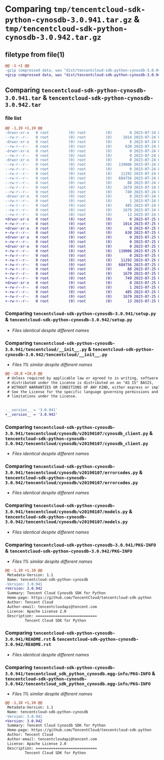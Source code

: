 # Comparing `tmp/tencentcloud-sdk-python-cynosdb-3.0.941.tar.gz` & `tmp/tencentcloud-sdk-python-cynosdb-3.0.942.tar.gz`

## filetype from file(1)

```diff
@@ -1 +1 @@
-gzip compressed data, was "dist/tencentcloud-sdk-python-cynosdb-3.0.941.tar", last modified: Mon Jul 24 00:35:04 2023, max compression
+gzip compressed data, was "dist/tencentcloud-sdk-python-cynosdb-3.0.942.tar", last modified: Tue Jul 25 04:15:57 2023, max compression
```

## Comparing `tencentcloud-sdk-python-cynosdb-3.0.941.tar` & `tencentcloud-sdk-python-cynosdb-3.0.942.tar`

### file list

```diff
@@ -1,19 +1,19 @@
-drwxr-xr-x   0 root         (0) root         (0)        0 2023-07-24 00:35:04.000000 tencentcloud-sdk-python-cynosdb-3.0.941/
--rw-r--r--   0 root         (0) root         (0)     1014 2023-07-24 00:35:04.000000 tencentcloud-sdk-python-cynosdb-3.0.941/setup.py
-drwxr-xr-x   0 root         (0) root         (0)        0 2023-07-24 00:35:04.000000 tencentcloud-sdk-python-cynosdb-3.0.941/tencentcloud/
--rw-r--r--   0 root         (0) root         (0)      630 2023-07-24 00:35:04.000000 tencentcloud-sdk-python-cynosdb-3.0.941/tencentcloud/__init__.py
-drwxr-xr-x   0 root         (0) root         (0)        0 2023-07-24 00:35:04.000000 tencentcloud-sdk-python-cynosdb-3.0.941/tencentcloud/cynosdb/
--rw-r--r--   0 root         (0) root         (0)        0 2023-07-24 00:35:04.000000 tencentcloud-sdk-python-cynosdb-3.0.941/tencentcloud/cynosdb/__init__.py
-drwxr-xr-x   0 root         (0) root         (0)        0 2023-07-24 00:35:04.000000 tencentcloud-sdk-python-cynosdb-3.0.941/tencentcloud/cynosdb/v20190107/
--rw-r--r--   0 root         (0) root         (0)   119006 2023-07-24 00:35:04.000000 tencentcloud-sdk-python-cynosdb-3.0.941/tencentcloud/cynosdb/v20190107/cynosdb_client.py
--rw-r--r--   0 root         (0) root         (0)        0 2023-07-24 00:35:04.000000 tencentcloud-sdk-python-cynosdb-3.0.941/tencentcloud/cynosdb/v20190107/__init__.py
--rw-r--r--   0 root         (0) root         (0)    11292 2023-07-24 00:35:04.000000 tencentcloud-sdk-python-cynosdb-3.0.941/tencentcloud/cynosdb/v20190107/errorcodes.py
--rw-r--r--   0 root         (0) root         (0)   684756 2023-07-24 00:35:04.000000 tencentcloud-sdk-python-cynosdb-3.0.941/tencentcloud/cynosdb/v20190107/models.py
--rw-r--r--   0 root         (0) root         (0)       88 2023-07-24 00:35:04.000000 tencentcloud-sdk-python-cynosdb-3.0.941/setup.cfg
--rw-r--r--   0 root         (0) root         (0)     1679 2023-07-24 00:35:04.000000 tencentcloud-sdk-python-cynosdb-3.0.941/PKG-INFO
--rw-r--r--   0 root         (0) root         (0)      749 2023-07-24 00:35:04.000000 tencentcloud-sdk-python-cynosdb-3.0.941/README.rst
-drwxr-xr-x   0 root         (0) root         (0)        0 2023-07-24 00:35:04.000000 tencentcloud-sdk-python-cynosdb-3.0.941/tencentcloud_sdk_python_cynosdb.egg-info/
--rw-r--r--   0 root         (0) root         (0)        1 2023-07-24 00:35:04.000000 tencentcloud-sdk-python-cynosdb-3.0.941/tencentcloud_sdk_python_cynosdb.egg-info/dependency_links.txt
--rw-r--r--   0 root         (0) root         (0)      485 2023-07-24 00:35:04.000000 tencentcloud-sdk-python-cynosdb-3.0.941/tencentcloud_sdk_python_cynosdb.egg-info/SOURCES.txt
--rw-r--r--   0 root         (0) root         (0)     1679 2023-07-24 00:35:04.000000 tencentcloud-sdk-python-cynosdb-3.0.941/tencentcloud_sdk_python_cynosdb.egg-info/PKG-INFO
--rw-r--r--   0 root         (0) root         (0)       13 2023-07-24 00:35:04.000000 tencentcloud-sdk-python-cynosdb-3.0.941/tencentcloud_sdk_python_cynosdb.egg-info/top_level.txt
+drwxr-xr-x   0 root         (0) root         (0)        0 2023-07-25 04:15:57.000000 tencentcloud-sdk-python-cynosdb-3.0.942/
+-rw-r--r--   0 root         (0) root         (0)     1014 2023-07-25 04:15:57.000000 tencentcloud-sdk-python-cynosdb-3.0.942/setup.py
+drwxr-xr-x   0 root         (0) root         (0)        0 2023-07-25 04:15:57.000000 tencentcloud-sdk-python-cynosdb-3.0.942/tencentcloud/
+-rw-r--r--   0 root         (0) root         (0)      630 2023-07-25 04:15:57.000000 tencentcloud-sdk-python-cynosdb-3.0.942/tencentcloud/__init__.py
+drwxr-xr-x   0 root         (0) root         (0)        0 2023-07-25 04:15:57.000000 tencentcloud-sdk-python-cynosdb-3.0.942/tencentcloud/cynosdb/
+-rw-r--r--   0 root         (0) root         (0)        0 2023-07-25 04:15:57.000000 tencentcloud-sdk-python-cynosdb-3.0.942/tencentcloud/cynosdb/__init__.py
+drwxr-xr-x   0 root         (0) root         (0)        0 2023-07-25 04:15:57.000000 tencentcloud-sdk-python-cynosdb-3.0.942/tencentcloud/cynosdb/v20190107/
+-rw-r--r--   0 root         (0) root         (0)   119006 2023-07-25 04:15:57.000000 tencentcloud-sdk-python-cynosdb-3.0.942/tencentcloud/cynosdb/v20190107/cynosdb_client.py
+-rw-r--r--   0 root         (0) root         (0)        0 2023-07-25 04:15:57.000000 tencentcloud-sdk-python-cynosdb-3.0.942/tencentcloud/cynosdb/v20190107/__init__.py
+-rw-r--r--   0 root         (0) root         (0)    11292 2023-07-25 04:15:57.000000 tencentcloud-sdk-python-cynosdb-3.0.942/tencentcloud/cynosdb/v20190107/errorcodes.py
+-rw-r--r--   0 root         (0) root         (0)   684756 2023-07-25 04:15:57.000000 tencentcloud-sdk-python-cynosdb-3.0.942/tencentcloud/cynosdb/v20190107/models.py
+-rw-r--r--   0 root         (0) root         (0)       88 2023-07-25 04:15:57.000000 tencentcloud-sdk-python-cynosdb-3.0.942/setup.cfg
+-rw-r--r--   0 root         (0) root         (0)     1679 2023-07-25 04:15:57.000000 tencentcloud-sdk-python-cynosdb-3.0.942/PKG-INFO
+-rw-r--r--   0 root         (0) root         (0)      749 2023-07-25 04:15:57.000000 tencentcloud-sdk-python-cynosdb-3.0.942/README.rst
+drwxr-xr-x   0 root         (0) root         (0)        0 2023-07-25 04:15:57.000000 tencentcloud-sdk-python-cynosdb-3.0.942/tencentcloud_sdk_python_cynosdb.egg-info/
+-rw-r--r--   0 root         (0) root         (0)        1 2023-07-25 04:15:57.000000 tencentcloud-sdk-python-cynosdb-3.0.942/tencentcloud_sdk_python_cynosdb.egg-info/dependency_links.txt
+-rw-r--r--   0 root         (0) root         (0)      485 2023-07-25 04:15:57.000000 tencentcloud-sdk-python-cynosdb-3.0.942/tencentcloud_sdk_python_cynosdb.egg-info/SOURCES.txt
+-rw-r--r--   0 root         (0) root         (0)     1679 2023-07-25 04:15:57.000000 tencentcloud-sdk-python-cynosdb-3.0.942/tencentcloud_sdk_python_cynosdb.egg-info/PKG-INFO
+-rw-r--r--   0 root         (0) root         (0)       13 2023-07-25 04:15:57.000000 tencentcloud-sdk-python-cynosdb-3.0.942/tencentcloud_sdk_python_cynosdb.egg-info/top_level.txt
```

### Comparing `tencentcloud-sdk-python-cynosdb-3.0.941/setup.py` & `tencentcloud-sdk-python-cynosdb-3.0.942/setup.py`

 * *Files identical despite different names*

### Comparing `tencentcloud-sdk-python-cynosdb-3.0.941/tencentcloud/__init__.py` & `tencentcloud-sdk-python-cynosdb-3.0.942/tencentcloud/__init__.py`

 * *Files 1% similar despite different names*

```diff
@@ -10,8 +10,8 @@
 # Unless required by applicable law or agreed to in writing, software
 # distributed under the License is distributed on an "AS IS" BASIS,
 # WITHOUT WARRANTIES OR CONDITIONS OF ANY KIND, either express or implied.
 # See the License for the specific language governing permissions and
 # limitations under the License.
 
 
-__version__ = '3.0.941'
+__version__ = '3.0.942'
```

### Comparing `tencentcloud-sdk-python-cynosdb-3.0.941/tencentcloud/cynosdb/v20190107/cynosdb_client.py` & `tencentcloud-sdk-python-cynosdb-3.0.942/tencentcloud/cynosdb/v20190107/cynosdb_client.py`

 * *Files identical despite different names*

### Comparing `tencentcloud-sdk-python-cynosdb-3.0.941/tencentcloud/cynosdb/v20190107/errorcodes.py` & `tencentcloud-sdk-python-cynosdb-3.0.942/tencentcloud/cynosdb/v20190107/errorcodes.py`

 * *Files identical despite different names*

### Comparing `tencentcloud-sdk-python-cynosdb-3.0.941/tencentcloud/cynosdb/v20190107/models.py` & `tencentcloud-sdk-python-cynosdb-3.0.942/tencentcloud/cynosdb/v20190107/models.py`

 * *Files identical despite different names*

### Comparing `tencentcloud-sdk-python-cynosdb-3.0.941/PKG-INFO` & `tencentcloud-sdk-python-cynosdb-3.0.942/PKG-INFO`

 * *Files 1% similar despite different names*

```diff
@@ -1,10 +1,10 @@
 Metadata-Version: 1.1
 Name: tencentcloud-sdk-python-cynosdb
-Version: 3.0.941
+Version: 3.0.942
 Summary: Tencent Cloud Cynosdb SDK for Python
 Home-page: https://github.com/TencentCloud/tencentcloud-sdk-python
 Author: Tencent Cloud
 Author-email: tencentcloudapi@tencent.com
 License: Apache License 2.0
 Description: ============================
         Tencent Cloud SDK for Python
```

### Comparing `tencentcloud-sdk-python-cynosdb-3.0.941/README.rst` & `tencentcloud-sdk-python-cynosdb-3.0.942/README.rst`

 * *Files identical despite different names*

### Comparing `tencentcloud-sdk-python-cynosdb-3.0.941/tencentcloud_sdk_python_cynosdb.egg-info/PKG-INFO` & `tencentcloud-sdk-python-cynosdb-3.0.942/tencentcloud_sdk_python_cynosdb.egg-info/PKG-INFO`

 * *Files 1% similar despite different names*

```diff
@@ -1,10 +1,10 @@
 Metadata-Version: 1.1
 Name: tencentcloud-sdk-python-cynosdb
-Version: 3.0.941
+Version: 3.0.942
 Summary: Tencent Cloud Cynosdb SDK for Python
 Home-page: https://github.com/TencentCloud/tencentcloud-sdk-python
 Author: Tencent Cloud
 Author-email: tencentcloudapi@tencent.com
 License: Apache License 2.0
 Description: ============================
         Tencent Cloud SDK for Python
```

